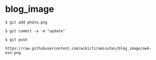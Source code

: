 # blog_image

```
$ git add photo.png

$ git commit -a -m "update"

$ git push 
```

```
https://raw.githubusercontent.com/wiki/tiramisutes/blog_image/awk-evn.png
```
